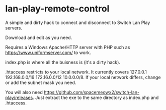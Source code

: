 # lan-play-remote-control
A simple and dirty hack to connect and disconnect to Switch Lan Play servers.  
  
Download and edit as you need.  
  
Requires a Windows Apache/HTTP server with PHP such as https://www.uniformserver.com/ to work.  
  
index.php is where all the buisness is (it's a dirty hack).  
  
.htaccess restricts to your local network. It currently covers 127.0.0.1 192.168.0.0/16 172.16.0.0/12 10.0.0.0/8. If your local network differs, change or add the subnet mask you need.
  
You will also need https://github.com/spacemeowx2/switch-lan-play/releases. Just extract the exe to the same directory as index.php and .htaccess.
